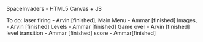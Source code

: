 SpaceInvaders - HTML5 Canvas + JS

To do:
	laser firing - Arvin [finished],
	Main Menu - Ammar [finished]
	Images, - Arvin [finished]
	Levels - Ammar [finished]
	Game over - Arvin [finished]
	level transition - Ammar [finished]
	score - Ammar[finished]
